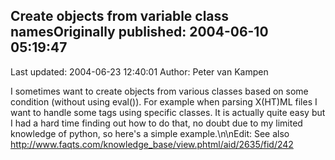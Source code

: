 ## Create objects from variable class namesOriginally published: 2004-06-10 05:19:47 
Last updated: 2004-06-23 12:40:01 
Author: Peter van Kampen 
 
I sometimes want to create objects from various classes based on some condition (without using eval()). For example when parsing X(HT)ML files I want to handle some tags using specific classes. It is actually quite easy but I had a hard time finding out how to do that, no doubt due to my limited knowledge of python, so here's a simple example.\n\nEdit: See also <a href="http://www.faqts.com/knowledge_base/view.phtml/aid/2635/fid/242">http://www.faqts.com/knowledge_base/view.phtml/aid/2635/fid/242</a>